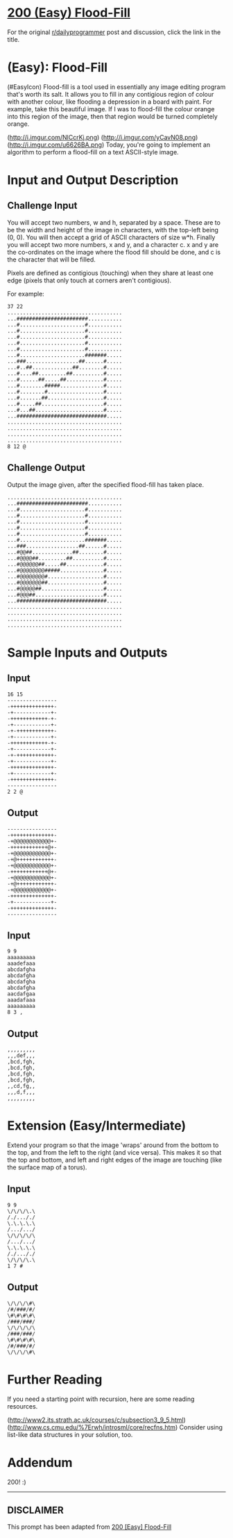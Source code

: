 # [200 (Easy) Flood-Fill](https://www.reddit.com/r/dailyprogrammer/comments/2ug3hx/20150202_challenge_200_easy_floodfill/)

For the original [r/dailyprogrammer](https://www.reddit.com/r/dailyprogrammer/) post and discussion, click the link in the title.

#  (Easy): Flood-Fill
(#EasyIcon)
Flood-fill is a tool used in essentially any image editing program that's worth its salt. It allows you to fill in any contigious region of colour with another colour, like flooding a depression in a board with paint. For example, take this beautiful image. If I was to flood-fill the colour orange into this region of the image, then that region would be turned completely orange.

(http://i.imgur.com/NlCcrKj.png)
(http://i.imgur.com/yCavN08.png)
(http://i.imgur.com/u6626BA.png)
Today, you're going to implement an algorithm to perform a flood-fill on a text ASCII-style image.

# Input and Output Description
## Challenge Input
You will accept two numbers, w and h, separated by a space. These are to be the width and height of the image in characters, with the top-left being (0, 0). You will then accept a grid of ASCII characters of size w*h. Finally you will accept two more numbers, x and y, and a character c. x and y are the co-ordinates on the image where the flood fill should be done, and c is the character that will be filled.

Pixels are defined as contigious (touching) when they share at least one edge (pixels that only touch at corners aren't contigious).

For example:


```
37 22
.....................................
...#######################...........
...#.....................#...........
...#.....................#...........
...#.....................#...........
...#.....................#...........
...#.....................#...........
...#.....................#######.....
...###.................##......#.....
...#..##.............##........#.....
...#....##.........##..........#.....
...#......##.....##............#.....
...#........#####..............#.....
...#........#..................#.....
...#.......##..................#.....
...#.....##....................#.....
...#...##......................#.....
...#############################.....
.....................................
.....................................
.....................................
.....................................
8 12 @
```
## Challenge Output
Output the image given, after the specified flood-fill has taken place.


```
.....................................
...#######################...........
...#.....................#...........
...#.....................#...........
...#.....................#...........
...#.....................#...........
...#.....................#...........
...#.....................#######.....
...###.................##......#.....
...#@@##.............##........#.....
...#@@@@##.........##..........#.....
...#@@@@@@##.....##............#.....
...#@@@@@@@@#####..............#.....
...#@@@@@@@@#..................#.....
...#@@@@@@@##..................#.....
...#@@@@@##....................#.....
...#@@@##......................#.....
...#############################.....
.....................................
.....................................
.....................................
.....................................
```
# Sample Inputs and Outputs
## Input

```
16 15
----------------
-++++++++++++++-
-+------------+-
-++++++++++++-+-
-+------------+-
-+-++++++++++++-
-+------------+-
-++++++++++++-+-
-+------------+-
-+-++++++++++++-
-+------------+-
-++++++++++++++-
-+------------+-
-++++++++++++++-
----------------
2 2 @
```
## Output

```
----------------
-++++++++++++++-
-+@@@@@@@@@@@@+-
-++++++++++++@+-
-+@@@@@@@@@@@@+-
-+@++++++++++++-
-+@@@@@@@@@@@@+-
-++++++++++++@+-
-+@@@@@@@@@@@@+-
-+@++++++++++++-
-+@@@@@@@@@@@@+-
-++++++++++++++-
-+------------+-
-++++++++++++++-
----------------
```
## Input

```
9 9
aaaaaaaaa
aaadefaaa
abcdafgha
abcdafgha
abcdafgha
abcdafgha
aacdafgaa
aaadafaaa
aaaaaaaaa
8 3 ,
```
## Output

```
,,,,,,,,,
,,,def,,,
,bcd,fgh,
,bcd,fgh,
,bcd,fgh,
,bcd,fgh,
,,cd,fg,,
,,,d,f,,,
,,,,,,,,,
```
# Extension (Easy/Intermediate)
Extend your program so that the image 'wraps' around from the bottom to the top, and from the left to the right (and vice versa). This makes it so that the top and bottom, and left and right edges of the image are touching (like the surface map of a torus).

## Input

```
9 9
\/\/\/\.\
/./..././
\.\.\.\.\
/.../.../
\/\/\/\/\
/.../.../
\.\.\.\.\
/./..././
\/\/\/\.\
1 7 #
```
## Output

```
\/\/\/\#\
/#/###/#/
\#\#\#\#\
/###/###/
\/\/\/\/\
/###/###/
\#\#\#\#\
/#/###/#/
\/\/\/\#\
```
# Further Reading
If you need a starting point with recursion, here are some reading resources.

(http://www2.its.strath.ac.uk/courses/c/subsection3_9_5.html)
(http://www.cs.cmu.edu/%7Erwh/introsml/core/recfns.htm)
Consider using list-like data structures in your solution, too.

# Addendum
200! :)


----
## **DISCLAIMER**
This prompt has been adapted from [200 [Easy] Flood-Fill](https://www.reddit.com/r/dailyprogrammer/comments/2ug3hx/20150202_challenge_200_easy_floodfill/
)
